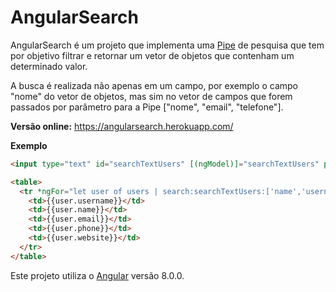 # AngularSearch

AngularSearch é um projeto que implementa uma [Pipe](https://github.com/paulotokarskiglinski/angularSearch/blob/master/src/app/pipes/search.pipe.ts) de pesquisa que tem por objetivo filtrar e retornar um vetor de objetos que contenham um determinado valor.

A busca é realizada não apenas em um campo, por exemplo o campo "nome" do vetor de objetos, mas sim no vetor de campos que forem passados por parâmetro para a Pipe ["nome", "email", "telefone"].

**Versão online:** https://angularsearch.herokuapp.com/

**Exemplo**
``` html
<input type="text" id="searchTextUsers" [(ngModel)]="searchTextUsers" placeholder="Type here...">

<table>
  <tr *ngFor="let user of users | search:searchTextUsers:['name','username','email','phone','website']">
    <td>{{user.username}}</td>
    <td>{{user.name}}</td>
    <td>{{user.email}}</td>
    <td>{{user.phone}}</td>
    <td>{{user.website}}</td>
  </tr>
</table>
```

Este projeto utiliza o [Angular](https://angular.io/) versão 8.0.0.

